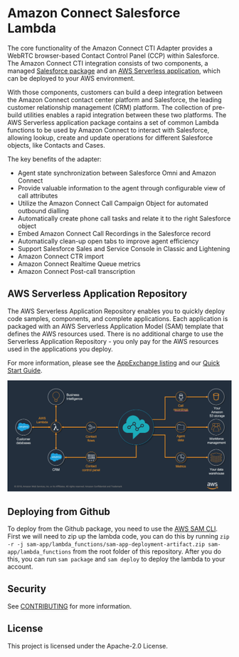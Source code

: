 # Amazon Connect Salesforce Lambda

The core functionality of the Amazon Connect CTI Adapter provides a WebRTC browser-based Contact Control Panel (CCP) within Salesforce. The Amazon Connect CTI integration consists of two components, a managed [Salesforce package](https://appexchange.salesforce.com/listingDetail?listingId=a0N3A00000EJH4yUAH) and an [AWS Serverless application](https://serverlessrepo.aws.amazon.com/applications/arn:aws:serverlessrepo:us-west-2:821825267871:applications~AmazonConnectSalesforceLambda), which can be deployed to your AWS environment. 

With those components, customers can build a deep integration between the Amazon Connect contact center platform and Salesforce, the leading customer relationship management (CRM) platform. The collection of pre-build utilities enables a rapid integration between these two platforms. The AWS Serverless application package contains a set of common Lambda functions to be used by Amazon Connect to interact with Salesforce, allowing lookup, create and update operations for different Salesforce objects, like Contacts and Cases.

The key benefits of the adapter:
* Agent state synchronization between Salesforce Omni and Amazon Connect
* Provide valuable information to the agent through configurable view of call attributes
* Utilize the Amazon Connect Call Campaign Object for automated outbound dialling
* Automatically create phone call tasks and relate it to the right Salesforce object
* Embed Amazon Connect Call Recordings in the Salesforce record
* Automatically clean-up open tabs to improve agent efficiency
* Support Salesforce Sales and Service Console in Classic and Lightening
* Amazon Connect CTR import
* Amazon Connect Realtime Queue metrics
* Amazon Connect Post-call transcription


## AWS Serverless Application Repository

The AWS Serverless Application Repository enables you to quickly deploy code samples, components, and complete applications. Each application is packaged with an AWS Serverless Application Model (SAM) template that defines the AWS resources used. There is no additional charge to use the Serverless Application Repository - you only pay for the AWS resources used in the applications you deploy.

For more information, please see the [AppExchange listing](https://appexchange.salesforce.com/listingDetail?listingId=a0N3A00000EJH4yUAH) and our [Quick Start Guide](https://docs.aws.amazon.com/connect/latest/adminguide/salesforce-integration.html).


![Screenshot](AmazonConnectSalesforceIntegration.png)


## Deploying from Github
To deploy from the Github package, you need to use the [AWS SAM CLI](https://docs.aws.amazon.com/serverless-application-model/latest/developerguide/serverless-sam-cli-install.html). 
First we will need to zip up the lambda code, you can do this by running `zip -r -j sam-app/lambda_functions/sam-app-deployment-artifact.zip sam-app/lambda_functions` from the root folder of this repository. 
After you do this, you can run `sam package` and `sam deploy` to deploy the lambda to your account.

## Security

See [CONTRIBUTING](CONTRIBUTING.md#security-issue-notifications) for more information.

## License

This project is licensed under the Apache-2.0 License.

